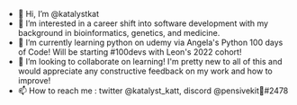 - 👋 Hi, I’m @katalystkat
- 👀 I’m interested in a career shift into software development with my background in bioinformatics, genetics, and medicine. 
- 🌱 I’m currently learning python on udemy via Angela's Python 100 days of Code! Will be starting #100devs with Leon's 2022 cohort! 
- 💞️ I’m looking to collaborate on learning! I'm pretty new to all of this and would appreciate any constructive feedback on my work and how to improve!
- 📫 How to reach me : twitter @katalyst_katt, discord @pensivekit💛#2478

<!---
pensivekit/pensivekit is a ✨ special ✨ repository because its `README.md` (this file) appears on your GitHub profile.
You can click the Preview link to take a look at your changes.
--->
